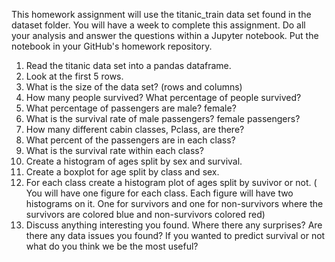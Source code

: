 This homework assignment will use the titanic_train data set found in the dataset folder. You will have a week to complete this assignment. Do all your analysis and answer the questions within a Jupyter notebook. Put the notebook in your GitHub's homework repository. 
1.  Read the titanic data set into a pandas dataframe.
2.  Look at the first 5 rows.
3.  What is the size of the data set? (rows and columns)
4.  How many people survived? What percentage of people survived?
5.  What percentage of passengers are male? female?
6.  What is the survival rate of male passengers? female passengers?
7.  How many different cabin classes, Pclass, are there? 
8.  What percent of the passengers are in each class?
9.  What is the survival rate within each class? 
10.  Create a histogram of ages split by sex and survival.
11.  Create a boxplot for age split by class and sex.
12.  For each class create a histogram plot of ages split by suvivor or not. ( You will have one figure for each class. Each figure will have two histograms on it. One for survivors and one for non-survivors where the survivors are colored blue and non-survivors colored red) 
13.  Discuss anything interesting you found. Where there any surprises? Are there any data issues you found? If you wanted to predict survival or not what do you think we be the most useful?
